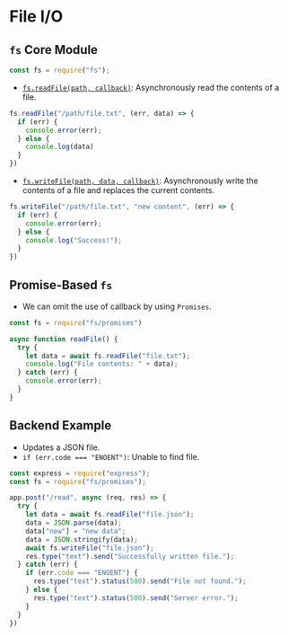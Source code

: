# File I/O

## `fs` Core Module

```javascript
const fs = require("fs");
```

- [`fs.readFile(path, callback)`](https://nodejs.org/api/fs.html#fsreadfilepath-options-callback): Asynchronously read the contents of a file.

```javascript
fs.readFile("/path/file.txt", (err, data) => {
  if (err) {
    console.error(err);
  } else {
    console.log(data)
  }
})
```

- [`fs.writeFile(path, data, callback)`](https://nodejs.org/api/fs.html#fswritefilefile-data-options-callback): Asynchronously write the contents of a file and replaces the current contents.

```javascript
fs.writeFile("/path/file.txt", "new content", (err) => {
  if (err) {
    console.error(err);
  } else {
    console.log("Success!");
  }
})
```

## Promise-Based `fs`

- We can omit the use of callback by using `Promises`.

```javascript
const fs = require("fs/promises")

async function readFile() {
  try {
    let data = await fs.readFile("file.txt");
    console.log("File contents: " + data);
  } catch (err) {
    console.error(err);
  }
}
```

## Backend Example

- Updates a JSON file.
- `if (err.code === "ENOENT")`: Unable to find file.

```javascript
const express = require("express");
const fs = require("fs/promises");

app.post("/read", async (req, res) => {
  try { 
    let data = await fs.readFile("file.json");
    data = JSON.parse(data);
    data["new"] = "new data";
    data = JSON.stringify(data);
    await fs.writeFile("file.json");
    res.type("text").send("Successfully written file.");
  } catch (err) {
    if (err.code === "ENOENT") {
      res.type("text").status(500).send("File not found.");
    } else {
      res.type("text").status(500).send("Server error.");
    }
  }
})
```
